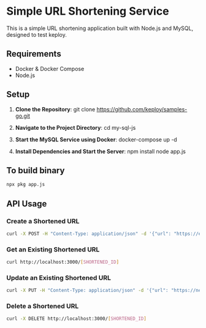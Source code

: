 # Simple URL Shortening Service

This is a simple URL shortening application built with Node.js and MySQL, designed to test keploy.

## Requirements

- Docker & Docker Compose
- Node.js

## Setup

1. **Clone the Repository**:
git clone https://github.com/keploy/samples-go.git


2. **Navigate to the Project Directory**:
cd my-sql-js


3. **Start the MySQL Service using Docker**:
docker-compose up -d


4. **Install Dependencies and Start the Server**:
npm install
node app.js

## To build binary
```bash
npx pkg app.js
```

## API Usage

### Create a Shortened URL

```bash
curl -X POST -H "Content-Type: application/json" -d '{"url": "https://example.com"}' http://localhost:3000/url
```

### Get an Existing Shortened URL

```bash
curl http://localhost:3000/[SHORTENED_ID]
```
### Update an Existing Shortened URL

```bash
curl -X PUT -H "Content-Type: application/json" -d '{"url": "https://newexample.com"}' http://localhost:3000/[SHORTENED_ID]
```

### Delete a Shortened URL
```bash
curl -X DELETE http://localhost:3000/[SHORTENED_ID]
```